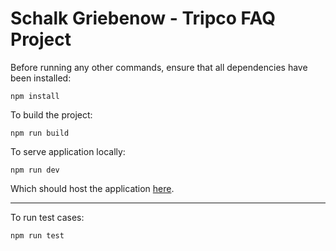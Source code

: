# Schalk Griebenow - Tripco FAQ Project

Before running any other commands, ensure that all dependencies have been installed:

```
npm install
```

To build the project:

```
npm run build
```

To serve application locally:

```
npm run dev
```

Which should host the application [here](http://localhost:5173/).

---

To run test cases:

```
npm run test
```
